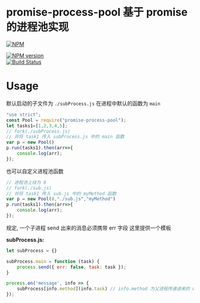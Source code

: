 # promise-process-pool  基于 promise 的进程池实现

[![NPM](https://nodei.co/npm/promise-process-pool.png?downloads=true)](https://nodei.co/npm/promise-process-pool/)

[![NPM version](https://badge.fury.io/js/promise-process-pool.png)](http://badge.fury.io/js/promise-process-pool)  
[![Build Status](https://travis-ci.org/jdf2e/jdf.svg?branch=master)](https://travis-ci.org/jdf2e/jdf)

# Usage

默认启动的子文件为 `./subProcess.js` 在进程中默认的函数为 `main`

```javascript
"use strict";
const Pool = require("promise-process-pool");
let tasks1=[1,2,3,4,5];
// fork(./subProcess.js) 
// 并将 task1 传入 subProcess.js 中的 main 函数
var p = new Pool() 
p.run(tasks1).then(arr=>{
    console.log(arr);
});
```


也可以自定义进程池函数

```javascript
// 进程池上线为 8
// fork(./sub.js) 
// 并将 task1 传入 sub.js 中的 myMethod 函数
var p = new Pool(8,"./sub.js","myMethod") 
p.run(tasks1).then(arr=>{
    console.log(arr);
});
```

规定, 一个子进程 send 出来的消息必须携带 err 字段 这里提供一个模板

__subProcess.js:__

```javascript
let subProcess = {}

subProcess.main = function (task) {
    process.send({ err: false, task: task });
}

process.on('message', info => {
    subProcess[info.method](info.task) // info.method 为父进程传递进来的 method 参数
});

```